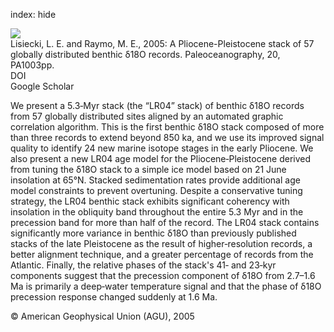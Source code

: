 index: hide

<div class="Citation">
    <div class="Citation-thumb CitationThumb-linked"  data-href="https://doi.org/10.1029/2004pa001071">
      <img src="https://static.claimspace.cloud/climate-study-static/refs/thumbs/5/Lisiecki_and_Raymo_2005-thumb.png" />
    </div>

  <div class="Citation-body">
    <div class="Citation-text">Lisiecki, L. E. and Raymo, M. E., 2005: A Pliocene-Pleistocene stack of 57 globally distributed benthic δ18O records. <span class="Article-journal">Paleoceanography, </span><span class="Article-volume">20, </span>PA1003pp.</div>
    <div class="Citation-links">
      <div class="CitationLink" data-href="https://doi.org/10.1029/2004pa001071">
        <div class="CitationLink-icon CitationLink-Doi"></div>
        <div class="CitationLink-text">DOI</div>
      </div>
      <div class="CitationLink" data-href="https://scholar.google.com/scholar?q=10.1029/2004pa001071">
        <div class="CitationLink-icon CitationLink-Scholar"></div>
        <div class="CitationLink-text">Google Scholar</div>
      </div>
    </div>
  </div>
</div>

We present a 5.3‐Myr stack (the “LR04” stack) of benthic δ18O records from 57 globally distributed sites aligned by an automated graphic correlation algorithm. This is the first benthic δ18O stack composed of more than three records to extend beyond 850 ka, and we use its improved signal quality to identify 24 new marine isotope stages in the early Pliocene. We also present a new LR04 age model for the Pliocene‐Pleistocene derived from tuning the δ18O stack to a simple ice model based on 21 June insolation at 65°N. Stacked sedimentation rates provide additional age model constraints to prevent overtuning. Despite a conservative tuning strategy, the LR04 benthic stack exhibits significant coherency with insolation in the obliquity band throughout the entire 5.3 Myr and in the precession band for more than half of the record. The LR04 stack contains significantly more variance in benthic δ18O than previously published stacks of the late Pleistocene as the result of higher‐resolution records, a better alignment technique, and a greater percentage of records from the Atlantic. Finally, the relative phases of the stack's 41‐ and 23‐kyr components suggest that the precession component of δ18O from 2.7–1.6 Ma is primarily a deep‐water temperature signal and that the phase of δ18O precession response changed suddenly at 1.6 Ma.

<div class="Citation-copy">
&copy; American Geophysical Union (AGU), 2005
</div>